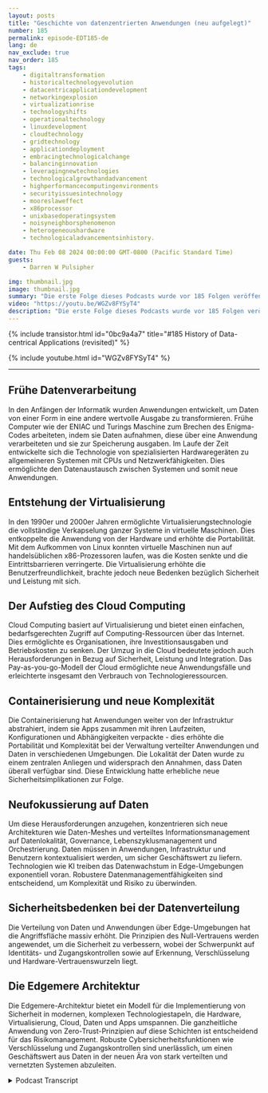 ```yaml
---
layout: posts
title: "Geschichte von datenzentrierten Anwendungen (neu aufgelegt)"
number: 185
permalink: episode-EDT185-de
lang: de
nav_exclude: true
nav_order: 185
tags:
    - digitaltransformation
    - historicaltechnologyevolution
    - datacentricapplicationdevelopment
    - networkingexplosion
    - virtualizationrise
    - technologyshifts
    - operationaltechnology
    - linuxdevelopment
    - cloudtechnology
    - gridtechnology
    - applicationdeployment
    - embracingtechnologicalchange
    - balancinginnovation
    - leveragingnewtechnologies
    - technologicalgrowthandadvancement
    - highperformancecomputingenvironments
    - securityissuesintechnology
    - mooreslaweffect
    - x86processor
    - unixbasedoperatingsystem
    - noisyneighborsphenomenon
    - heterogeneoushardware
    - technologicaladvancementsinhistory.

date: Thu Feb 08 2024 00:00:00 GMT-0800 (Pacific Standard Time)
guests:
    - Darren W Pulsipher

img: thumbnail.jpg
image: thumbnail.jpg
summary: "Die erste Folge dieses Podcasts wurde vor 185 Folgen veröffentlicht. In dieser Folge überarbeitet der Gastgeber Darren Pulsipher die erste Folge, um aktualisierte Informationen zur Geschichte der datenzentrierten Anwendungsentwicklung zu liefern. Er diskutiert, wie neue Technologien wie Edge Computing und KI die Datengenerierung beeinflusst haben und die Notwendigkeit einer besseren Datenverwaltung."
video: "https://youtu.be/WGZv8FYSyT4"
description: "Die erste Folge dieses Podcasts wurde vor 185 Folgen veröffentlicht. In dieser Folge überarbeitet der Gastgeber Darren Pulsipher die erste Folge, um aktualisierte Informationen zur Geschichte der datenzentrierten Anwendungsentwicklung zu liefern. Er diskutiert, wie neue Technologien wie Edge Computing und KI die Datengenerierung beeinflusst haben und die Notwendigkeit einer besseren Datenverwaltung."
---
```


<div>
{% include transistor.html id="0bc9a4a7" title="#185 History of Data-centrical Applications (revisited)" %}

{% include youtube.html id="WGZv8FYSyT4" %}
</div>

---

## Frühe Datenverarbeitung

In den Anfängen der Informatik wurden Anwendungen entwickelt, um Daten von einer Form in eine andere wertvolle Ausgabe zu transformieren. Frühe Computer wie der ENIAC und Turings Maschine zum Brechen des Enigma-Codes arbeiteten, indem sie Daten aufnahmen, diese über eine Anwendung verarbeiteten und sie zur Speicherung ausgaben. Im Laufe der Zeit entwickelte sich die Technologie von spezialisierten Hardwaregeräten zu allgemeineren Systemen mit CPUs und Netzwerkfähigkeiten. Dies ermöglichte den Datenaustausch zwischen Systemen und somit neue Anwendungen.

## Entstehung der Virtualisierung

In den 1990er und 2000er Jahren ermöglichte Virtualisierungstechnologie die vollständige Verkapselung ganzer Systeme in virtuelle Maschinen. Dies entkoppelte die Anwendung von der Hardware und erhöhte die Portabilität. Mit dem Aufkommen von Linux konnten virtuelle Maschinen nun auf handelsüblichen x86-Prozessoren laufen, was die Kosten senkte und die Eintrittsbarrieren verringerte. Die Virtualisierung erhöhte die Benutzerfreundlichkeit, brachte jedoch neue Bedenken bezüglich Sicherheit und Leistung mit sich.

## Der Aufstieg des Cloud Computing

Cloud Computing basiert auf Virtualisierung und bietet einen einfachen, bedarfsgerechten Zugriff auf Computing-Ressourcen über das Internet. Dies ermöglichte es Organisationen, ihre Investitionsausgaben und Betriebskosten zu senken. Der Umzug in die Cloud bedeutete jedoch auch Herausforderungen in Bezug auf Sicherheit, Leistung und Integration. Das Pay-as-you-go-Modell der Cloud ermöglichte neue Anwendungsfälle und erleichterte insgesamt den Verbrauch von Technologieressourcen.

## Containerisierung und neue Komplexität

Die Containerisierung hat Anwendungen weiter von der Infrastruktur abstrahiert, indem sie Apps zusammen mit ihren Laufzeiten, Konfigurationen und Abhängigkeiten verpackte - dies erhöhte die Portabilität und Komplexität bei der Verwaltung verteilter Anwendungen und Daten in verschiedenen Umgebungen. Die Lokalität der Daten wurde zu einem zentralen Anliegen und widersprach den Annahmen, dass Daten überall verfügbar sind. Diese Entwicklung hatte erhebliche neue Sicherheitsimplikationen zur Folge.

## Neufokussierung auf Daten

Um diese Herausforderungen anzugehen, konzentrieren sich neue Architekturen wie Daten-Meshes und verteiltes Informationsmanagement auf Datenlokalität, Governance, Lebenszyklusmanagement und Orchestrierung. Daten müssen in Anwendungen, Infrastruktur und Benutzern kontextualisiert werden, um sicher Geschäftswert zu liefern. Technologien wie KI treiben das Datenwachstum in Edge-Umgebungen exponentiell voran. Robustere Datenmanagementfähigkeiten sind entscheidend, um Komplexität und Risiko zu überwinden.

## Sicherheitsbedenken bei der Datenverteilung

Die Verteilung von Daten und Anwendungen über Edge-Umgebungen hat die Angriffsfläche massiv erhöht. Die Prinzipien des Null-Vertrauens werden angewendet, um die Sicherheit zu verbessern, wobei der Schwerpunkt auf Identitäts- und Zugangskontrollen sowie auf Erkennung, Verschlüsselung und Hardware-Vertrauenswurzeln liegt.

## Die Edgemere Architektur

Die Edgemere-Architektur bietet ein Modell für die Implementierung von Sicherheit in modernen, komplexen Technologiestapeln, die Hardware, Virtualisierung, Cloud, Daten und Apps umspannen. Die ganzheitliche Anwendung von Zero-Trust-Prinzipien auf diese Schichten ist entscheidend für das Risikomanagement. Robuste Cybersicherheitsfunktionen wie Verschlüsselung und Zugangskontrollen sind unerlässlich, um einen Geschäftswert aus Daten in der neuen Ära von stark verteilten und vernetzten Systemen abzuleiten.



<details>
<summary> Podcast Transcript </summary>

<p></p>

</details>
